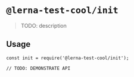 # `@lerna-test-cool/init`

> TODO: description

## Usage

```
const init = require('@lerna-test-cool/init');

// TODO: DEMONSTRATE API
```
